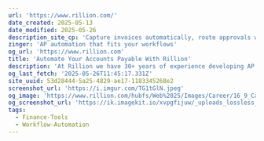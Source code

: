 ```yaml
---
url: 'https://www.rillion.com/'
date_created: 2025-05-13
date_modified: 2025-05-26
description_site_cp: 'Capture invoices automatically, route approvals with AI or custom rules, and match POs with no manual effort. Then, pay vendors on time with a single click, all while keeping full visibility and control.'
zinger: 'AP automation that fits your workflows'
og_url: 'https://www.rillion.com'
title: 'Automate Your Accounts Payable With Rillion'
description: 'At Rillion we have 30+ years of experience developing AP Automation solutions. Let’s show you how to accelerate the Accounts Payable Processes!'
og_last_fetch: '2025-05-26T11:45:17.331Z'
site_uuid: 53d28444-5a25-4829-ae17-1183345268e2
screenshot_url: 'https://i.imgur.com/TG1tGlN.jpeg'
og_image: 'https://www.rillion.com/hubfs/Web%2025/Images/Career/16_9_Career_Hero_V4.jpg'
og_screenshot_url: 'https://ik.imagekit.io/xvpgfijuw/_uploads_lossless_screenshots_20250527_Rillion_og_screenshot.jpeg'
tags:
  - Finance-Tools
  - Workflow-Automation
---
```


![]()
